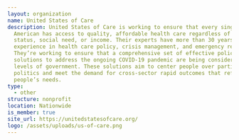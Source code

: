 ```yaml
---
layout: organization
name: United States of Care
description: United States of Care is working to ensure that every single
  American has access to quality, affordable health care regardless of health
  status, social need, or income. Their experts have more than 30 years combined
  experience in health care policy, crisis management, and emergency response.
  They’re working to ensure that a comprehensive set of effective policy
  solutions to address the ongoing COVID-19 pandemic are being considered at all
  levels of government. These solutions aim to center people over partisan
  politics and meet the demand for cross-sector rapid outcomes that reflect
  people’s needs.
type:
  - other
structure: nonprofit
location: Nationwide
is_member: true
site_url: https://unitedstatesofcare.org/
logo: /assets/uploads/us-of-care.png
---
```

